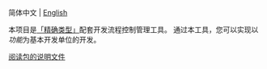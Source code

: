 <!-- <div align="center">

![精确类型](./docs/logo/banner.svg)

Funny TS utility types 〜 激动人心的工具类型

[![Type Lint](https://github.com/accurtype/accurtype/actions/workflows/lint.yaml/badge.svg)](https://github.com/accurtype/accurtype/actions/workflows/lint.yaml)

</div>

----- -->

简体中文 | [English](./README-en.md)

本项目是[「精确类型」](https://github.com/accurtype/accurtype)配套开发流程控制管理工具。
通过本工具，您可以实现以*功能*为基本开发单位的开发。

[阅读包的说明文件](./packages/accureleaser/README.md)

<!-- 详细说明可以参考[文档]()。 -->
